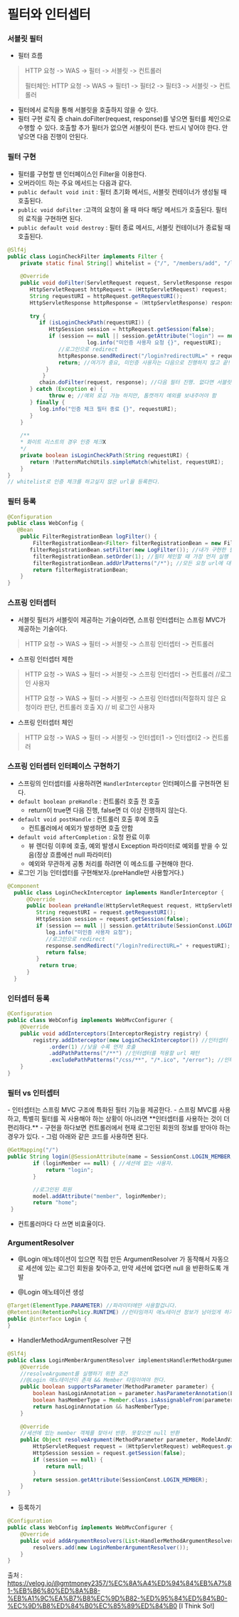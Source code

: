 <h1> 필터와 인터셉터 </h1>

<h3> 서블릿 필터 </h3>

- 필터 흐름

> HTTP 요청 -> WAS -> 필터 -> 서블릿 -> 컨트롤러
>
> 필터체인: HTTP 요청 -> WAS -> 필터1 -> 필터2 -> 필터3 -> 서블릿 -> 컨트롤러

- 필터에서 로직을 통해 서블릿을 호출하지 않을 수 있다.
- 필터 구현 로직 중 chain.doFilter(request, response)를 넣으면 필터를 체인으로 수행할 수 있다. 호출할 추가 필터가 없으면 서블릿이 뜬다. 반드시 넣어야 한다. 안넣으면 다음 진행이 안된다.

<h3> 필터 구현 </h3>

- 필터를 구현할 땐 인터페이스인 Filter을 이용한다.
- 오버라이드 하는 주요 메서드는 다음과 같다.
- `public default void init` : 필터 초기화 메서드, 서블릿 컨테이너가 생성될 때 호출된다.
- `public void doFilter` :고객의 요청이 올 때 마다 해당 메서드가 호출된다. 필터의 로직을 구현하면 된다.
- `public default void destroy` : 필터 종료 메서드, 서블릿 컨테이너가 종료될 때 호출된다.

``` java
@Slf4j
public class LoginCheckFilter implements Filter {
    private static final String[] whitelist = {"/", "/members/add", "/login", "/logout","/css/*"};
    
    @Override
    public void doFilter(ServletRequest request, ServletResponse response, FilterChain chain) throws IOException, ServletException {
       HttpServletRequest httpRequest = (HttpServletRequest) request;
       String requestURI = httpRequest.getRequestURI();
       HttpServletResponse httpResponse = (HttpServletResponse) response;
        
       try {
          if (isLoginCheckPath(requestURI)) {
             HttpSession session = httpRequest.getSession(false);
             if (session == null || session.getAttribute("login") == null) {
                         log.info("미인증 사용자 요청 {}", requestURI);
                //로그인으로 redirect
                httpResponse.sendRedirect("/login?redirectURL=" + requestURI);
                return; //여기가 중요, 미인증 사용자는 다음으로 진행하지 않고 끝!
            }
           }
          chain.doFilter(request, response); //다음 필터 진행. 없다면 서블릿 띄우기
       } catch (Exception e) {
             throw e; //예외 로깅 가능 하지만, 톰캣까지 예외를 보내주어야 함
       } finally {
          log.info("인증 체크 필터 종료 {}", requestURI);
       }
    }
    
    /**
    * 화이트 리스트의 경우 인증 체크X
    */
    private boolean isLoginCheckPath(String requestURI) {
       return !PatternMatchUtils.simpleMatch(whitelist, requestURI);
    }
}
// whitelist로 인증 체크를 하고싶지 않은 url을 등록한다.
```

<h3> 필터 등록 </h3>

```java
@Configuration
public class WebConfig {
   @Bean
    public FilterRegistrationBean logFilter() {
        FilterRegistrationBean<Filter> filterRegistrationBean = new FilterRegistrationBean<>();
       filterRegistrationBean.setFilter(new LogFilter()); //내가 구현한 필터 넣기
        filterRegistrationBean.setOrder(1); //필터 체인할 때 가장 먼저 실행
        filterRegistrationBean.addUrlPatterns("/*"); //모든 요청 url에 대해 실행
        return filterRegistrationBean;
    }
}
```


<h3> 스프링 인터셉터 </h3>

- 서블릿 필터가 서블릿이 제공하는 기술이라면, 스프링 인터셉터는 스프링 MVC가 제공하는 기술이다.

> HTTP 요청 -> WAS -> 필터 -> 서블릿 -> 스프링 인터셉터 -> 컨트롤러

- 스프링 인터셉터 제한
> HTTP 요청 -> WAS -> 필터 -> 서블릿 -> 스프링 인터셉터 -> 컨트롤러 //로그인 사용자
> 
> HTTP 요청 -> WAS -> 필터 -> 서블릿 -> 스프링 인터셉터(적절하지 않은 요청이라 판단, 컨트롤러 호출 X) // 비 로그인 사용자

- 스프링 인터셉터 체인

> HTTP 요청 -> WAS -> 필터 -> 서블릿 -> 인터셉터1 -> 인터셉터2 -> 컨트롤러

<h3> 스프링 인터셉터 인터페이스 구현하기 </h3>

- 스프링의 인터셉터를 사용하려면 `HandlerInterceptor` 인터페이스를 구현하면 된다.
- `default boolean preHandle` : 컨트롤러 호출 전 호출
  - return이 true면 다음 진행, false면 더 이상 진행하지 않는다.
- `default void postHandle` : 컨트롤러 호출 후에 호출
  - 컨트롤러에서 예외가 발생하면 호출 안함
- `default void afterCompletion` : 요청 완료 이후
  - 뷰 렌더링 이후에 호출, 예외 발생시 Exception 파라미터로 예외를 받을 수 있음(정상 흐름에선 null 파라미터)
  - 예외와 무관하게 공통 처리를 하려면 이 메소드를 구현해야 한다.
- 로그인 기능 인터셉터를 구현해보자.(preHandle만 사용할거다.)

```java
@Component
  public class LoginCheckInterceptor implements HandlerInterceptor {
      @Override
      public boolean preHandle(HttpServletRequest request, HttpServletResponse response, Object handler) throws Exception {
         String requestURI = request.getRequestURI();
         HttpSession session = request.getSession(false);
         if (session == null || session.getAttribute(SessionConst.LOGIN_MEMBER) == null) {
            log.info("미인증 사용자 요청");
            //로그인으로 redirect
            response.sendRedirect("/login?redirectURL=" + requestURI);
            return false;
         }
          return true;
      }
  }
```

<h3> 인터셉터 등록 </h3>

``` java
@Configuration
public class WebConfig implements WebMvcConfigurer {
    @Override
    public void addInterceptors(InterceptorRegistry registry) {
        registry.addInterceptor(new LoginCheckInterceptor()) //인터셉터 등록. 여기서 LoginCheckInterceptor()은 내가 구현한 클래스 이름이다.
             .order(1) //낮을 수록 먼저 호출
             .addPathPatterns("/**") //인터셉터를 적용할 url 패턴
             .excludePathPatterns("/css/**", "/*.ico", "/error"); //인터셉터에서 제외할 패턴 지정
    }
}
```

<h3> 필터 vs 인터셉터 </h3>
- 인터셉터는 스프링 MVC 구조에 특화된 필터 기능을 제공한다.
- 스프링 MVC를 사용하고, 특별히 필터를 꼭 사용해야 하는 상황이 아니라면 **인터셉터를 사용하는 것이 더 편리하다.**
- 구현을 하다보면 컨트롤러에서 현재 로그인된 회원의 정보를 받아야 하는 경우가 있다.
- 그럼 아래와 같은 코드를 사용하면 된다.

```java
@GetMapping("/")
public String login(@SessionAttribute(name = SessionConst.LOGIN_MEMBER, required = false) Member loginMember, Model model) {
        if (loginMember == null) { //세션에 없는 사용자.
            return "login";
        }

        //로그인된 회원
        model.addAttribute("member", loginMember);
        return "home";
 }
```

- 컨트롤러마다 다 쓰면 비효율이다.

<h3> ArgumentResolver </h3>

- @Login 애노테이션이 있으면 직접 만든 ArgumentResolver 가 동작해서 자동으로 세션에 있는 로그인 회원을 찾아주고, 만약 세션에 없다면 null 을 반환하도록 개발

- @Login 애노테이션 생성

``` java
@Target(ElementType.PARAMETER) //파라미터에만 사용할겁니다.
@Retention(RetentionPolicy.RUNTIME) //런타임까지 애노테이션 정보가 남아있게 하기위해.
public @interface Login {
}
```

- HandlerMethodArgumentResolver 구현

``` java
@Slf4j
public class LoginMemberArgumentResolver implementsHandlerMethodArgumentResolver {
    @Override
    //resolveArgument를 실행하기 위한 조건
    //@Login 애노테이션이 존재 && Member 타임이여야 한다.
	public boolean supportsParameter(MethodParameter parameter) {
 		boolean hasLoginAnnotation = parameter.hasParameterAnnotation(Login.class);
 		boolean hasMemberType = Member.class.isAssignableFrom(parameter.getParameterType());
 		return hasLoginAnnotation && hasMemberType;
 	}
    
	@Override
    //세션에 있는 member 객체를 찾아서 반환. 못찾으면 null 반환
    public Object resolveArgument(MethodParameter parameter, ModelAndViewContainer mavContainer, NativeWebRequest webRequest, WebDataBinderFactory binderFactory) throws Exception {
		HttpServletRequest request = (HttpServletRequest) webRequest.getNativeRequest();
 		HttpSession session = request.getSession(false);
 		if (session == null) {
			return null;
 		}
 		return session.getAttribute(SessionConst.LOGIN_MEMBER);
 	}
}
```

- 등록하기

``` java
@Configuration
public class WebConfig implements WebMvcConfigurer {
	@Override
 	public void addArgumentResolvers(List<HandlerMethodArgumentResolver> resolvers) {
 		resolvers.add(new LoginMemberArgumentResolver());
 	}
}

```

출처 : https://velog.io/@gmtmoney2357/%EC%8A%A4%ED%94%84%EB%A7%81-%EB%B6%80%ED%8A%B8-%EB%A1%9C%EA%B7%B8%EC%9D%B82-%ED%95%84%ED%84%B0-%EC%9D%B8%ED%84%B0%EC%85%89%ED%84%B0 [I Think So!]
